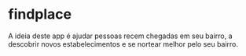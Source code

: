 # findplace
A ideia deste app é ajudar pessoas recem chegadas em seu bairro, a descobrir novos estabelecimentos e se nortear melhor pelo seu bairro. 
